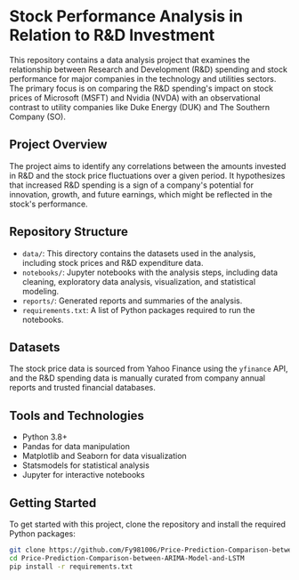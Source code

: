 # Stock Performance Analysis in Relation to R&D Investment

This repository contains a data analysis project that examines the relationship between Research and Development (R&D) spending and stock performance for major companies in the technology and utilities sectors. The primary focus is on comparing the R&D spending's impact on stock prices of Microsoft (MSFT) and Nvidia (NVDA) with an observational contrast to utility companies like Duke Energy (DUK) and The Southern Company (SO).

## Project Overview

The project aims to identify any correlations between the amounts invested in R&D and the stock price fluctuations over a given period. It hypothesizes that increased R&D spending is a sign of a company's potential for innovation, growth, and future earnings, which might be reflected in the stock's performance.

## Repository Structure

- `data/`: This directory contains the datasets used in the analysis, including stock prices and R&D expenditure data.
- `notebooks/`: Jupyter notebooks with the analysis steps, including data cleaning, exploratory data analysis, visualization, and statistical modeling.
- `reports/`: Generated reports and summaries of the analysis.
- `requirements.txt`: A list of Python packages required to run the notebooks.

## Datasets

The stock price data is sourced from Yahoo Finance using the `yfinance` API, and the R&D spending data is manually curated from company annual reports and trusted financial databases.

## Tools and Technologies

- Python 3.8+
- Pandas for data manipulation
- Matplotlib and Seaborn for data visualization
- Statsmodels for statistical analysis
- Jupyter for interactive notebooks

## Getting Started

To get started with this project, clone the repository and install the required Python packages:

```sh
git clone https://github.com/Fy981006/Price-Prediction-Comparison-between-ARIMA-Model-and-LSTM.git
cd Price-Prediction-Comparison-between-ARIMA-Model-and-LSTM
pip install -r requirements.txt
